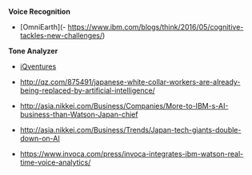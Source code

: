 **Voice Recognition**

- [OmniEarth](- https://www.ibm.com/blogs/think/2016/05/cognitive-tackles-new-challenges/)

**Tone Analyzer**
- [iQventures](http://www.prnewswire.com/news-releases/iqventures-taps-ibm-watson-for-customer-call-center-sentiment-analysis-300211156.html)

- http://qz.com/875491/japanese-white-collar-workers-are-already-being-replaced-by-artificial-intelligence/
- http://asia.nikkei.com/Business/Companies/More-to-IBM-s-AI-business-than-Watson-Japan-chief
- http://asia.nikkei.com/Business/Trends/Japan-tech-giants-double-down-on-AI
- https://www.invoca.com/press/invoca-integrates-ibm-watson-real-time-voice-analytics/

